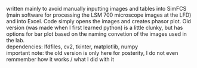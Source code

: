 written mainly to avoid manually inputting images and tables into SimFCS (main software for processing the LSM 700 microscope images at the LFD) and into Excel. Code simply opens the images and creates phasor plot. Old version (was made when I first learned python) is a little clunky, but has options for bar plot based on the naming convetion of the images used in the lab.\
dependencies: lfdfiles, cv2, tkinter, matplotlib, numpy\
important note: the old version is only here for posterity, I do not even remmember how it works / what I did with it
